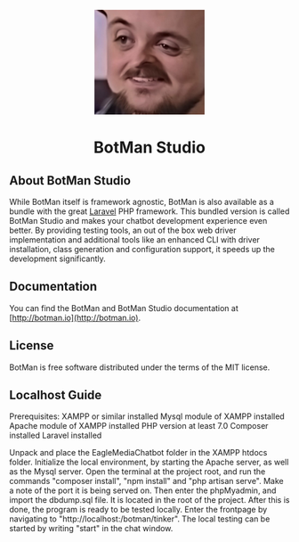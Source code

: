 <p align="center"><img height="188" width="198" src="b85.jpg"></p>
<h1 align="center">BotMan Studio</h1>

## About BotMan Studio

While BotMan itself is framework agnostic, BotMan is also available as a bundle with the great [Laravel](https://laravel.com) PHP framework. This bundled version is called BotMan Studio and makes your chatbot development experience even better. By providing testing tools, an out of the box web driver implementation and additional tools like an enhanced CLI with driver installation, class generation and configuration support, it speeds up the development significantly.

## Documentation

You can find the BotMan and BotMan Studio documentation at [http://botman.io](http://botman.io).


## License

BotMan is free software distributed under the terms of the MIT license.

## Localhost Guide

Prerequisites:
XAMPP or similar installed
Mysql module of XAMPP installed
Apache module of XAMPP installed
PHP version at least 7.0
Composer installed
Laravel installed

Unpack and place the EagleMediaChatbot folder in the XAMPP htdocs folder. 
Initialize the local environment, by starting the Apache server, as well as the Mysql server. 
Open the terminal at the project root, and run the commands "composer install", "npm install" and "php artisan serve". 
Make a note of the port it is being served on. 
Then enter the phpMyadmin, and import the dbdump.sql file. It is located in the root of the project. 
After this is done, the program is ready to be tested locally. 
Enter the frontpage by navigating to "http://localhost:<port>/botman/tinker". 
The local testing can be started by writing "start" in the chat window.
